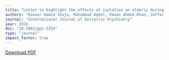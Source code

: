 ```yaml
---
title: "Letter to highlight the effects of isolation on elderly during COVID-19 outbreak"
authors: "Kanwar Hamza Shuja, Muhammad Aqeel, Emaan Ahmed Khan, Jaffar Abbas"
journal: "International Journal of Geriatric Psychiatry"
year: 2020
doi: "10.1002/gps.5354"
type: "journal"
impact_factor: true
---
```


[Download PDF](/files/papers/2020-geriatric-psychiatry-elderly.pdf)
